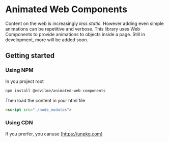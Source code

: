 # Animated Web Components

Content on the web is increasingly _less static_. However adding even simple animations can be repetitive and verbose. This library uses Web Components to provide animations to objects inside a page. Still in development, more will be added soon.

## Getting started

### Using NPM

In you project root
```bash
npm install @edvilme/animated-web-components
```

Then load the content in your html file
```html
<script src="./node_modules">
```

### Using CDN
If you prerfer, you canuse [https://unpkg.com]
